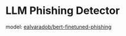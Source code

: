 # LLM Phishing Detector

model: [ealvaradob/bert-finetuned-phishing](https://huggingface.co/ealvaradob/bert-finetuned-phishing)
